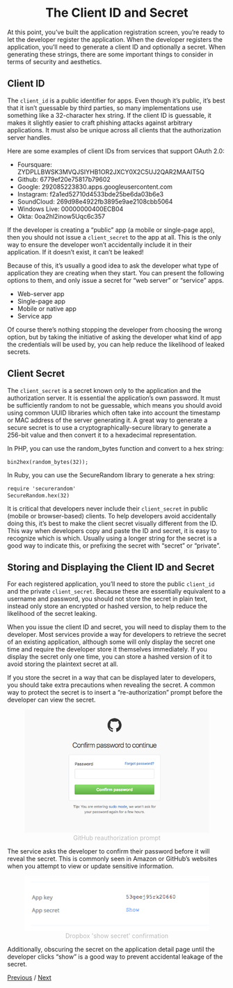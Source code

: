 <h1 align="center">The Client ID and Secret</h1>

At this point, you’ve built the application registration screen, you’re ready to let the developer register the application. When the developer registers the application, you’ll need to generate a client ID and optionally a secret. When generating these strings, there are some important things to consider in terms of security and aesthetics.

## Client ID

The `client_id` is a public identifier for apps. Even though it’s public, it’s best that it isn’t guessable by third parties, so many implementations use something like a 32-character hex string. If the client ID is guessable, it makes it slightly easier to craft phishing attacks against arbitrary applications. It must also be unique across all clients that the authorization server handles.

Here are some examples of client IDs from services that support OAuth 2.0:

- Foursquare: ZYDPLLBWSK3MVQJSIYHB1OR2JXCY0X2C5UJ2QAR2MAAIT5Q
- Github: 6779ef20e75817b79602
- Google: 292085223830.apps.googleusercontent.com
- Instagram: f2a1ed52710d4533bde25be6da03b6e3
- SoundCloud: 269d98e4922fb3895e9ae2108cbb5064
- Windows Live: 00000000400ECB04
- Okta: 0oa2hl2inow5Uqc6c357

If the developer is creating a “public” app (a mobile or single-page app), then you should not issue a `client_secret` to the app at all. This is the only way to ensure the developer won’t accidentally include it in their application. If it doesn’t exist, it can’t be leaked!

Because of this, it’s usually a good idea to ask the developer what type of application they are creating when they start. You can present the following options to them, and only issue a secret for “web server” or “service” apps.

- Web-server app
- Single-page app
- Mobile or native app
- Service app

Of course there’s nothing stopping the developer from choosing the wrong option, but by taking the initiative of asking the developer what kind of app the credentials will be used by, you can help reduce the likelihood of leaked secrets.

## Client Secret

The `client_secret` is a secret known only to the application and the authorization server. It is essential the application’s own password. It must be sufficiently random to not be guessable, which means you should avoid using common UUID libraries which often take into account the timestamp or MAC address of the server generating it. A great way to generate a secure secret is to use a cryptographically-secure library to generate a 256-bit value and then convert it to a hexadecimal representation.

In PHP, you can use the random_bytes function and convert to a hex string:

```
bin2hex(random_bytes(32));
```

In Ruby, you can use the SecureRandom library to generate a hex string:

```
require 'securerandom'
SecureRandom.hex(32)
```

It is critical that developers never include their `client_secret` in public (mobile or browser-based) clients. To help developers avoid accidentally doing this, it’s best to make the client secret visually different from the ID. This way when developers copy and paste the ID and secret, it is easy to recognize which is which. Usually using a longer string for the secret is a good way to indicate this, or prefixing the secret with “secret” or “private”.

## Storing and Displaying the Client ID and Secret

For each registered application, you’ll need to store the public `client_id` and the private `client_secret`. Because these are essentially equivalent to a username and password, you should not store the secret in plain text, instead only store an encrypted or hashed version, to help reduce the likelihood of the secret leaking.

When you issue the client ID and secret, you will need to display them to the developer. Most services provide a way for developers to retrieve the secret of an existing application, although some will only display the secret one time and require the developer store it themselves immediately. If you display the secret only one time, you can store a hashed version of it to avoid storing the plaintext secret at all.

If you store the secret in a way that can be displayed later to developers, you should take extra precautions when revealing the secret. A common way to protect the secret is to insert a “re-authorization” prompt before the developer can view the secret.

<p align="center"  style="width:100%">
    <figure align="center">
        <img src="./image1.png" alt="">
        <figcaption style="font-size:14px;color:#bbb">GitHub reauthorization prompt<figcaption>
    </figure>
</p>

The service asks the developer to confirm their password before it will reveal the secret. This is commonly seen in Amazon or GitHub’s websites when you attempt to view or update sensitive information.

<p align="center"  style="width:100%">
    <figure align="center">
        <img src="./image2.png" alt="">
        <figcaption style="font-size:14px;color:#bbb">Dropbox 'show secret' confirmation<figcaption>
    </figure>
</p>

Additionally, obscuring the secret on the application detail page until the developer clicks “show” is a good way to prevent accidental leakage of the secret.

[Previous](https:// "Previous")
/
[Next](https:// "Next")

